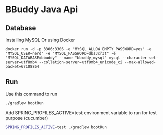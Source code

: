 # BBuddy Java Api

## Database
Installing MySQL
Or using Docker
```
docker run -d -p 3306:3306 -e "MYSQL_ALLOW_EMPTY_PASSWORD=yes" -e "MYSQL_USER=nerd" -e "MYSQL_PASSWORD=dbs3cr3t" -e "MYSQL_DATABASE=bbuddy" --name "bbuddy_mysql" mysql --character-set-server=utf8mb4 --collation-server=utf8mb4_unicode_ci --max-allowed-packet=67108864
```
## Run
Use this command to run
```zsh
./gradlew bootRun
```
Add SPRING_PROFILES_ACTIVE=test environment variable to run for test purpose (cucumber)
```zsh
SPRING_PROFILES_ACTIVE=test ./gradlew bootRun 
```

